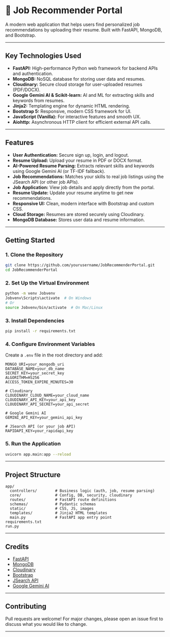 # 💼 Job Recommender Portal

A modern web application that helps users find personalized job recommendations by uploading their resume. Built with FastAPI, MongoDB, and Bootstrap.

---

## Key Technologies Used

- **FastAPI:** High-performance Python web framework for backend APIs and authentication.
- **MongoDB:** NoSQL database for storing user data and resumes.
- **Cloudinary:** Secure cloud storage for user-uploaded resumes (PDF/DOCX).
- **Google Gemini AI & Scikit-learn:** AI and ML for extracting skills and keywords from resumes.
- **Jinja2:** Templating engine for dynamic HTML rendering.
- **Bootstrap 5:** Responsive, modern CSS framework for UI.
- **JavaScript (Vanilla):** For interactive features and smooth UX.
- **Aiohttp:** Asynchronous HTTP client for efficient external API calls.

---

## Features

- **User Authentication:** Secure sign up, login, and logout.
- **Resume Upload:** Upload your resume in PDF or DOCX format.
- **AI-Powered Resume Parsing:** Extracts relevant skills and keywords using Google Gemini AI (or TF-IDF fallback).
- **Job Recommendations:** Matches your skills to real job listings using the JSearch API (or other job APIs).
- **Job Application:** View job details and apply directly from the portal.
- **Resume Update:** Update your resume anytime to get new recommendations.
- **Responsive UI:** Clean, modern interface with Bootstrap and custom CSS.
- **Cloud Storage:** Resumes are stored securely using Cloudinary.
- **MongoDB Database:** Stores user data and resume information.

---



## Getting Started

### 1. Clone the Repository

```bash
git clone https://github.com/yourusername/JobRecommenderPortal.git
cd JobRecommenderPortal
```

### 2. Set Up the Virtual Environment

```bash
python -m venv Jobvenv
Jobvenv\Scripts\activate  # On Windows
# Or
source Jobvenv/bin/activate  # On Mac/Linux
```

### 3. Install Dependencies

```bash
pip install -r requirements.txt
```

### 4. Configure Environment Variables

Create a `.env` file in the root directory and add:

```
MONGO_URI=your_mongodb_uri
DATABASE_NAME=your_db_name
SECRET_KEY=your_secret_key
ALGORITHM=HS256
ACCESS_TOKEN_EXPIRE_MINUTES=30

# Cloudinary
CLOUDINARY_CLOUD_NAME=your_cloud_name
CLOUDINARY_API_KEY=your_api_key
CLOUDINARY_API_SECRET=your_api_secret

# Google Gemini AI
GEMINI_API_KEY=your_gemini_api_key

# JSearch API (or your job API)
RAPIDAPI_KEY=your_rapidapi_key
```

### 5. Run the Application

```bash
uvicorn app.main:app --reload
```
---

## Project Structure

```
app/
  controllers/        # Business logic (auth, job, resume parsing)
  core/               # Config, DB, security, cloudinary
  routes/             # FastAPI route definitions
  schemas/            # Pydantic schemas
  static/             # CSS, JS, images
  templates/          # Jinja2 HTML templates
  main.py             # FastAPI app entry point
requirements.txt
run.py
```

---

## Credits

- [FastAPI](https://fastapi.tiangolo.com/)
- [MongoDB](https://www.mongodb.com/)
- [Cloudinary](https://cloudinary.com/)
- [Bootstrap](https://getbootstrap.com/)
- [JSearch API](https://rapidapi.com/letscrape-6bRBa3QguO5/api/jsearch)
- [Google Gemini AI](https://ai.google.dev/)

---


## Contributing

Pull requests are welcome! For major changes, please open an issue first to discuss what you would like to change.

---

